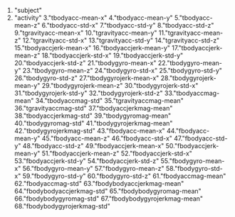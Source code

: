 
1. "subject"
2. "activity"
3."tbodyacc-mean-x" 
4."tbodyacc-mean-y"
5."tbodyacc-mean-z"
6."tbodyacc-std-x" 
7."tbodyacc-std-y" 
8."tbodyacc-std-z" 
9."tgravityacc-mean-x" 
10."tgravityacc-mean-y" 
11."tgravityacc-mean-z" 
12."tgravityacc-std-x" 
13."tgravityacc-std-y" 
14."tgravityacc-std-z" 
15."tbodyaccjerk-mean-x" 
16."tbodyaccjerk-mean-y" 
17."tbodyaccjerk-mean-z" 
18."tbodyaccjerk-std-x" 
19."tbodyaccjerk-std-y" 
20."tbodyaccjerk-std-z" 
21."tbodygyro-mean-x" 
22."tbodygyro-mean-y" 
23."tbodygyro-mean-z" 
24."tbodygyro-std-x" 
25."tbodygyro-std-y"
26."tbodygyro-std-z"
27."tbodygyrojerk-mean-x" 
28."tbodygyrojerk-mean-y" 
29."tbodygyrojerk-mean-z" 
30."tbodygyrojerk-std-x" 
31."tbodygyrojerk-std-y" 
32."tbodygyrojerk-std-z" 
33."tbodyaccmag-mean" 
34."tbodyaccmag-std"
35."tgravityaccmag-mean" 
36."tgravityaccmag-std" 
37."tbodyaccjerkmag-mean"
38."tbodyaccjerkmag-std" 
39."tbodygyromag-mean" 
40."tbodygyromag-std" 
41."tbodygyrojerkmag-mean"
42."tbodygyrojerkmag-std" 
43."fbodyacc-mean-x"
44."fbodyacc-mean-y"
45."fbodyacc-mean-z"
46."fbodyacc-std-x" 
47."fbodyacc-std-y" 
48."fbodyacc-std-z" 
49."fbodyaccjerk-mean-x" 
50."fbodyaccjerk-mean-y" 
51."fbodyaccjerk-mean-z"
52."fbodyaccjerk-std-x"
53."fbodyaccjerk-std-y" 
54."fbodyaccjerk-std-z" 
55."fbodygyro-mean-x" 
56."fbodygyro-mean-y"
57."fbodygyro-mean-z"
58."fbodygyro-std-x"
59."fbodygyro-std-y"
60."fbodygyro-std-z"
61."fbodyaccmag-mean" 
62."fbodyaccmag-std"
63."fbodybodyaccjerkmag-mean" 
64."fbodybodyaccjerkmag-std"
65."fbodybodygyromag-mean"
66."fbodybodygyromag-std"
67."fbodybodygyrojerkmag-mean"
68."fbodybodygyrojerkmag-std"

